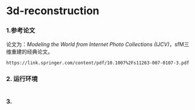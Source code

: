 # 3d-reconstruction

### 1.参考论文
  论文为：*Modeling the World from Internet Photo Collections (IJCV)*，sfM三维重建的经典论文。
  ```
  https://link.springer.com/content/pdf/10.1007%2Fs11263-007-0107-3.pdf
  ```
  


### 2. 运行环境
```
```


### 3. 
